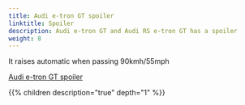 ```yaml
---
title: Audi e-tron GT spoiler
linktitle: Spoiler
description: Audi e-tron GT and Audi RS e-tron GT has a spoiler
weight: 8
---
```


It raises automatic when passing 90kmh/55mph

[Audi e-tron GT spoiler](spoiler_1.jpg "Audi e-tron GT spoiler")


{{% children description="true" depth="1" %}}

